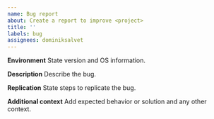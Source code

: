 ```yaml
---
name: Bug report
about: Create a report to improve <project>
title: ''
labels: bug
assignees: dominiksalvet
---
```


**Environment**
State <project> version and OS information.

**Description**
Describe the bug.

**Replication**
State steps to replicate the bug.

**Additional context**
Add expected behavior or solution and any other context.
